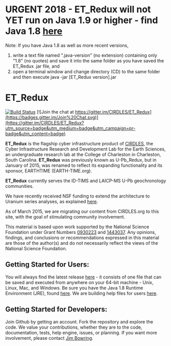 URGENT 2018 - ET_Redux will not YET run on Java 1.9 or higher - find Java 1.8 [here](http://www.oracle.com/technetwork/java/javase/downloads/jre8-downloads-2133155.html)
==
Note: If you have Java 1.8 as well as more recent versions, 
1) write a text file named ".java-version" (no extension) containing only "1.8" (no quotes) and save it into the same folder as you have saved the ET_Redux .jar file, and 
2) open a terminal window and change directory (CD) to the same folder and then execute java -jar [ET_Redux version].jar

ET_Redux
========

[![Build Status](https://travis-ci.org/CIRDLES/ET_Redux.svg?branch=master)](https://travis-ci.org/CIRDLES/ET_Redux)
[![Join the chat at https://gitter.im/CIRDLES/ET_Redux](https://badges.gitter.im/Join%20Chat.svg)](https://gitter.im/CIRDLES/ET_Redux?utm_source=badge&utm_medium=badge&utm_campaign=pr-badge&utm_content=badge)

**ET_Redux** is the flagship cyber infrastructure product of [CIRDLES](http://cirdles.org),
the Cyber Infrastructure Research and Development Lab for the Earth Sciences, 
an undergraduate research
lab at the College of Charleston in Charleston, South Carolina. **ET_Redux** was 
previously known as U-Pb_Redux, but in January of 2015, was renamed to
reflect its expanding functionality and its sponsor, EARTHTIME (EARTH-TIME.org).

**ET_Redux** currently serves the ID-TIMS and LAICP-MS U-Pb geochronology communities.

We have recently received NSF funding to extend the architecture to Uranium series
analyses, as explained 
[here](http://earthcube.org/group/cyberinfrastructure-u-series-geochronologic-data). 

As of March 2015, we are migrating our content from CIRDLES.org to this site, with
the goal of stimulating community involvement.

This material is based upon work supported by the National Science Foundation under Grant Numbers [0930223](http://www.nsf.gov/awardsearch/showAward?AWD_ID=0930223) and [1443037](http://www.nsf.gov/awardsearch/showAward?AWD_ID=1443037).  Any opinions, findings, and conclusions or recommendations expressed in this material are those of the author(s) and do not necessarily reflect the views of the National Science Foundation.

Getting Started for Users:
---
You will always find the latest release 
[here](https://github.com/CIRDLES/ET_Redux/releases) - it consists of one file that can be 
saved and executed from anywhere on your 64-bit machine - Unix, Linux, Mac, and Windows.
Be sure you have the Java 1.8 Runtime Environment (JRE), found 
[here](http://www.oracle.com/technetwork/java/javase/downloads/jre8-downloads-2133155.html).  We are building 
help files for users [here](http://cirdles.org/projects/et_redux/).

Getting Started for Developers:
---
Join Github by getting an account.  Fork the repository and explore the code.  We value
your contributions, whether they are to the code, documentation, tests, help engine,
issues, or planning.  If you want more involvement, please contact 
[Jim Bowring](mailto://bowringj@cofc.edu).

